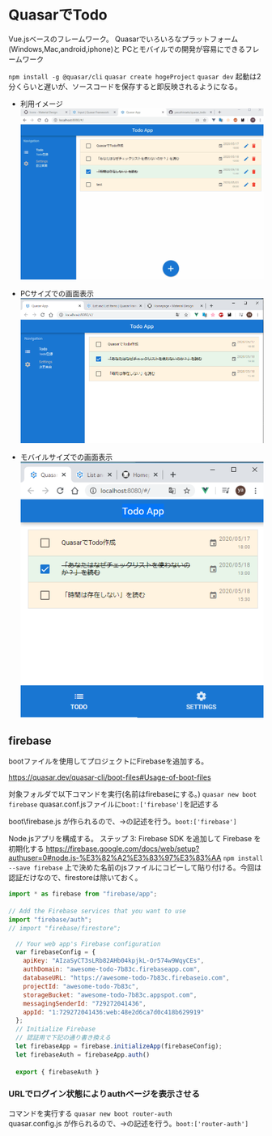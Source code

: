 # QuasarでTodo

Vue.jsベースのフレームワーク。
Quasarでいろいろなプラットフォーム(Windows,Mac,android,iphone)と
PCとモバイルでの開発が容易にできるフレームワーク

`npm install -g @quasar/cli`
`quasar create hogeProject`
`quasar dev`
起動は2分くらいと遅いが、ソースコードを保存すると即反映されるようになる。


- 利用イメージ
![usage_image](./Doc_image/Quasar_todo.gif)

- PCサイズでの画面表示  
![PC_image](./Doc_image/PC_size.PNG)


- モバイルサイズでの画面表示  
![mobile_image](./Doc_image/mobile_size.PNG)


## firebase
bootファイルを使用してプロジェクトにFirebaseを追加する。

https://quasar.dev/quasar-cli/boot-files#Usage-of-boot-files

対象フォルダで以下コマンドを実行(名前はfirebaseにする。)
`quasar new boot firebase`
quasar.conf.jsファイルに`boot:['firebase']`を記述する

boot\firebase.js
が作られるので、→の記述を行う。`boot:['firebase']`

Node.jsアプリを構成する。
ステップ 3: Firebase SDK を追加して Firebase を初期化する
https://firebase.google.com/docs/web/setup?authuser=0#node.js-%E3%82%A2%E3%83%97%E3%83%AA
`npm install --save firebase`
上で決めた名前のjsファイルにコピーして貼り付ける。今回は認証だけなので、firestoreは除いておく。
```javascript
import * as firebase from "firebase/app";

// Add the Firebase services that you want to use
import "firebase/auth";
// import "firebase/firestore";
```

```javascript
  // Your web app's Firebase configuration
  var firebaseConfig = {
    apiKey: "AIzaSyCT3sLRb82AHb04kpjkL-Or574w9WqyCEs",
    authDomain: "awesome-todo-7b83c.firebaseapp.com",
    databaseURL: "https://awesome-todo-7b83c.firebaseio.com",
    projectId: "awesome-todo-7b83c",
    storageBucket: "awesome-todo-7b83c.appspot.com",
    messagingSenderId: "729272041436",
    appId: "1:729272041436:web:48e2d6ca7d0c418b629919"
  };
  // Initialize Firebase
  // 認証用で下記の通り書き換える
  let firebaseApp = firebase.initializeApp(firebaseConfig);
  let firebaseAuth = firebaseApp.auth()

  export { firebaseAuth }
```

### URLでログイン状態によりauthページを表示させる
コマンドを実行する
`quasar new boot router-auth`  
quasar.config.js
が作られるので、→の記述を行う。`boot:['router-auth']`



